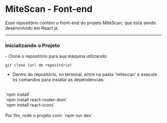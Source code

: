 # MiteScan - Font-end
Esse repositório contém o front-end do projeto MiteScan, que está sendo desenvolvido em React.js.
<hr>
<h3>Inicializando o Projeto</h3>
- Clone o repositório para sua máquina utilizando:

`git clone (url do repositório)` <br>

- Dentro do repositório, no terminal, entre na pasta 'mitescan' e execute os comandos para instalar as depêndencias:
<br>
`npm install`<br>
`npm install react-router-dom`<br>
`npm install react-icons`<br>
<br>
Por fim, rode o projeto com: `npm run dev`
